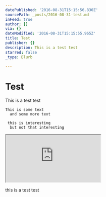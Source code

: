 ```yaml
---
datePublished: '2016-08-31T15:15:56.830Z'
sourcePath: _posts/2016-08-31-test.md
inFeed: true
author: []
via: {}
dateModified: '2016-08-31T15:15:55.965Z'
title: Test
publisher: {}
description: This is a test test
starred: false
_type: Blurb

---
```

# Test

This is a test test

    This is some text
      and some more text
      
     this is interesting
      but not that interesting

<iframe src="https://the-grid.github.io/ed-userhtml/?g=eJw1zssKgzAQheFXkTyAEdzUYCwUod26KriLOjEBNWFmgvXtK70sv39zTu0tmhUywlELxxxJSQnrAFNOMbC3Rz6GVV4Tev0LKhGg-iMu5lg8sSpxptbdH_2rr-hWtd2zs8mKbPcTOy3KohCZAz87PnE58RkeAk6AWpw2yxJ2RrNRNAjbeGjBmEA0tfyebN4pmj0e" style=""></iframe>

this is a test test